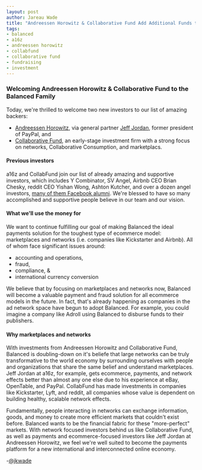 ```yaml
---
layout: post
author: Jareau Wade
title: "Andreessen Horowitz & Collaborative Fund Add Additional Funds to Balanced's $3.4M Seed Round"
tags:
- balanced
- a16z
- andreessen horowitz
- collabfund
- collaborative fund
- fundraising
- investment
---
```


### Welcoming Andreessen Horowitz & Collaborative Fund to the Balanced Family

Today, we're thrilled to welcome two new investors to our list of amazing backers:

- [Andreessen Horowitz](http://a16z.com/), via general partner [Jeff Jordan](http://jeff.a16z.com/about/), former president of PayPal, and
- [Collaborative Fund](http://www.collaborativefund.com/), an early-stage investment firm with a strong focus on networks, Collaborative Consumption, and marketplacs.

#### Previous investors
a16z and CollabFund join our list of already amazing and supportive investors, which includes Y Combinator, SV Angel, Airbnb CEO Brian Chesky, reddit CEO Yishan Wong, Ashton Kutcher, and over a dozen angel investors, [many of them Facebook alumni](http://pandodaily.com/2013/03/19/balanced-raises-a-rapid-800k-on-a-little-known-fundraising-platform-called-facebook/). We're blessed to have so many accomplished and supportive people believe in our team and our vision. 

#### What we'll use the money for
We want to continue fulfilling our goal of making Balanced the ideal payments solution for the toughest type of ecommerce model: marketplaces and networks (i.e. companies like Kickstarter and Airbnb). All of whom face significant issues around:

- accounting and operations,
- fraud, 
- compliance, &
- international currency conversion

We believe that by focusing on marketplaces and networks now, Balanced will become a valuable payment and fraud solution for all ecommerce models in the future. In fact, that's already happening as companies in the ad network space have begun to adopt Balanced. For example, you could imagine a company like Adroll using Balanced to disburse funds to their publishers. 

#### Why marketplaces and networks
With investments from Andreessen Horowitz and Collaborative Fund, Balanced is doubling-down on it's beliefe that large networks can be truly transformative to the world economy by surrounding ourselves with people and organizations that share the same belief and understand marketplaces. Jeff Jordan at a16z, for example, gets ecommerce, payments, and network effects better than almost any one else due to his experience at eBay, OpenTable, and PayPal. CollabFund has made investments in companies like Kickstarter, Lyft, and reddit, all companies whose value is dependent on building healthy, scalable network effects. 

Fundamentally, people interacting in networks can exchange information, goods, and money to create more efficient markets that couldn't exist before. Balanced wants to be the financial fabric for these "more-perfect" markets. With network focused investors behind us like Collaborative Fund, as well as payments and ecommerce-focused investors like Jeff Jordan at Andreessen Horowitz, we feel we're well suited to become the payments platform for a new international and interconnected online economy. 

-[@jkwade](https://twitter.com/jkwade)
